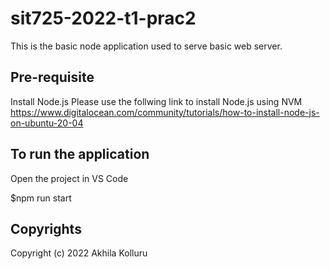 # sit725-2022-t1-prac2

This is the basic node application used to serve basic web server.

## Pre-requisite

Install Node.js
Please use the follwing link to install Node.js using NVM
https://www.digitalocean.com/community/tutorials/how-to-install-node-js-on-ubuntu-20-04

## To run the application

Open the project in VS Code

$npm run start

## Copyrights

Copyright (c) 2022 Akhila Kolluru

